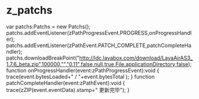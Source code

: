 # z_patchs

  var patchs:Patchs = new Patchs();
  patchs.addEventListener(zPathProgressEvent.PROGRESS,onProgressHandler);
  patchs.addEventListener(zPathEvent.PATCH_COMPLETE,patchCompleteHandler);
  patchs.downloadBreakPoint("http://ldc.layabox.com/download/LayaAirAS3_1.7.6_beta.zip",100000,"","0.11",false,null,true,File.applicationDirectory,false);
  function onProgressHandler(event:zPathProgressEvent):void
	{
		trace(event.bytesLoaded+" / "+event.bytesTotal );
	}
	function patchCompleteHandler(event:zPathEvent):void
	{
		trace(zZIP(event.eventData).stamp+" 更新完毕");
	}
